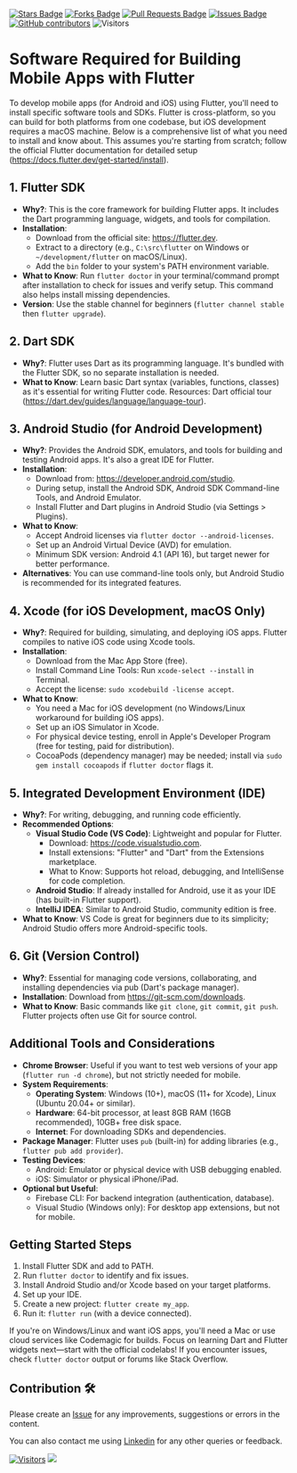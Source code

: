 
<a href="https://github.com/drshahizan/mobile_apps/stargazers"><img src="https://img.shields.io/github/stars/drshahizan/mobile_apps" alt="Stars Badge"/></a>
<a href="https://github.com/drshahizan/mobile_apps/network/members"><img src="https://img.shields.io/github/forks/drshahizan/mobile_apps" alt="Forks Badge"/></a>
<a href="https://github.com/drshahizan/mobile_apps/pulls"><img src="https://img.shields.io/github/issues-pr/drshahizan/mobile_apps" alt="Pull Requests Badge"/></a>
<a href="https://github.com/drshahizan/mobile_apps/issues"><img src="https://img.shields.io/github/issues/drshahizan/mobile_apps" alt="Issues Badge"/></a>
<a href="https://github.com/drshahizan/mobile_apps/graphs/contributors"><img alt="GitHub contributors" src="https://img.shields.io/github/contributors/drshahizan/mobile_apps?color=2b9348"></a>
![Visitors](https://api.visitorbadge.io/api/visitors?path=https%3A%2F%2Fgithub.com%2Fdrshahizan%2Fmobile_apps&labelColor=%23d9e3f0&countColor=%23697689&style=flat)


# Software Required for Building Mobile Apps with Flutter

To develop mobile apps (for Android and iOS) using Flutter, you'll need to install specific software tools and SDKs. Flutter is cross-platform, so you can build for both platforms from one codebase, but iOS development requires a macOS machine. Below is a comprehensive list of what you need to install and know about. This assumes you're starting from scratch; follow the official Flutter documentation for detailed setup (https://docs.flutter.dev/get-started/install).

## 1. **Flutter SDK**
   - **Why?**: This is the core framework for building Flutter apps. It includes the Dart programming language, widgets, and tools for compilation.
   - **Installation**:
     - Download from the official site: https://flutter.dev.
     - Extract to a directory (e.g., `C:\src\flutter` on Windows or `~/development/flutter` on macOS/Linux).
     - Add the `bin` folder to your system's PATH environment variable.
   - **What to Know**: Run `flutter doctor` in your terminal/command prompt after installation to check for issues and verify setup. This command also helps install missing dependencies.
   - **Version**: Use the stable channel for beginners (`flutter channel stable` then `flutter upgrade`).

## 2. **Dart SDK**
   - **Why?**: Flutter uses Dart as its programming language. It's bundled with the Flutter SDK, so no separate installation is needed.
   - **What to Know**: Learn basic Dart syntax (variables, functions, classes) as it's essential for writing Flutter code. Resources: Dart official tour (https://dart.dev/guides/language/language-tour).

## 3. **Android Studio (for Android Development)**
   - **Why?**: Provides the Android SDK, emulators, and tools for building and testing Android apps. It's also a great IDE for Flutter.
   - **Installation**:
     - Download from: https://developer.android.com/studio.
     - During setup, install the Android SDK, Android SDK Command-line Tools, and Android Emulator.
     - Install Flutter and Dart plugins in Android Studio (via Settings > Plugins).
   - **What to Know**:
     - Accept Android licenses via `flutter doctor --android-licenses`.
     - Set up an Android Virtual Device (AVD) for emulation.
     - Minimum SDK version: Android 4.1 (API 16), but target newer for better performance.
   - **Alternatives**: You can use command-line tools only, but Android Studio is recommended for its integrated features.

## 4. **Xcode (for iOS Development, macOS Only)**
   - **Why?**: Required for building, simulating, and deploying iOS apps. Flutter compiles to native iOS code using Xcode tools.
   - **Installation**:
     - Download from the Mac App Store (free).
     - Install Command Line Tools: Run `xcode-select --install` in Terminal.
     - Accept the license: `sudo xcodebuild -license accept`.
   - **What to Know**:
     - You need a Mac for iOS development (no Windows/Linux workaround for building iOS apps).
     - Set up an iOS Simulator in Xcode.
     - For physical device testing, enroll in Apple's Developer Program (free for testing, paid for distribution).
     - CocoaPods (dependency manager) may be needed; install via `sudo gem install cocoapods` if `flutter doctor` flags it.

## 5. **Integrated Development Environment (IDE)**
   - **Why?**: For writing, debugging, and running code efficiently.
   - **Recommended Options**:
     - **Visual Studio Code (VS Code)**: Lightweight and popular for Flutter.
       - Download: https://code.visualstudio.com.
       - Install extensions: "Flutter" and "Dart" from the Extensions marketplace.
       - What to Know: Supports hot reload, debugging, and IntelliSense for code completion.
     - **Android Studio**: If already installed for Android, use it as your IDE (has built-in Flutter support).
     - **IntelliJ IDEA**: Similar to Android Studio, community edition is free.
   - **What to Know**: VS Code is great for beginners due to its simplicity; Android Studio offers more Android-specific tools.

## 6. **Git (Version Control)**
   - **Why?**: Essential for managing code versions, collaborating, and installing dependencies via pub (Dart's package manager).
   - **Installation**: Download from https://git-scm.com/downloads.
   - **What to Know**: Basic commands like `git clone`, `git commit`, `git push`. Flutter projects often use Git for source control.

## Additional Tools and Considerations
- **Chrome Browser**: Useful if you want to test web versions of your app (`flutter run -d chrome`), but not strictly needed for mobile.
- **System Requirements**:
  - **Operating System**: Windows (10+), macOS (11+ for Xcode), Linux (Ubuntu 20.04+ or similar).
  - **Hardware**: 64-bit processor, at least 8GB RAM (16GB recommended), 10GB+ free disk space.
  - **Internet**: For downloading SDKs and dependencies.
- **Package Manager**: Flutter uses `pub` (built-in) for adding libraries (e.g., `flutter pub add provider`).
- **Testing Devices**: 
  - Android: Emulator or physical device with USB debugging enabled.
  - iOS: Simulator or physical iPhone/iPad.
- **Optional but Useful**:
  - Firebase CLI: For backend integration (authentication, database).
  - Visual Studio (Windows only): For desktop app extensions, but not for mobile.

## Getting Started Steps
1. Install Flutter SDK and add to PATH.
2. Run `flutter doctor` to identify and fix issues.
3. Install Android Studio and/or Xcode based on your target platforms.
4. Set up your IDE.
5. Create a new project: `flutter create my_app`.
6. Run it: `flutter run` (with a device connected).

If you're on Windows/Linux and want iOS apps, you'll need a Mac or use cloud services like Codemagic for builds. Focus on learning Dart and Flutter widgets next—start with the official codelabs! If you encounter issues, check `flutter doctor` output or forums like Stack Overflow.

## Contribution 🛠️
Please create an [Issue](https://github.com/drshahizan/mobile_apps/issues) for any improvements, suggestions or errors in the content.

You can also contact me using [Linkedin](https://www.linkedin.com/in/drshahizan/) for any other queries or feedback.

[![Visitors](https://api.visitorbadge.io/api/visitors?path=https%3A%2F%2Fgithub.com%2Fdrshahizan&labelColor=%23697689&countColor=%23555555&style=plastic)](https://visitorbadge.io/status?path=https%3A%2F%2Fgithub.com%2Fdrshahizan)
![](https://hit.yhype.me/github/profile?user_id=81284918)

